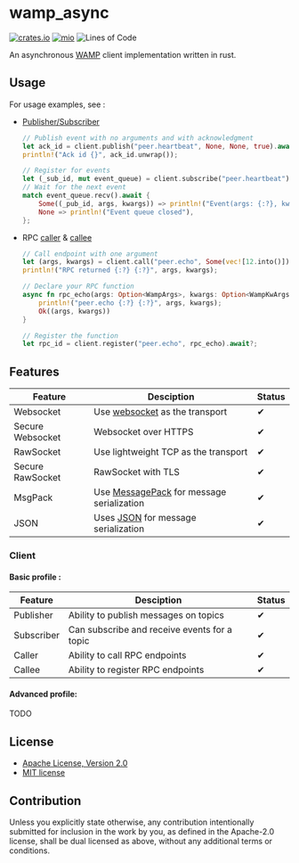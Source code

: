 # wamp_async
[![crates.io](https://img.shields.io/crates/v/wamp_async.svg)](https://crates.io/crates/wamp_async)
[![mio](https://docs.rs/wamp_async/badge.svg)](https://docs.rs/wamp_async/)
![Lines of Code](https://tokei.rs/b1/github/elast0ny/wamp_async)

An asynchronous [WAMP](https://wamp-proto.org/) client implementation written in rust.

## Usage

For usage examples, see :
- [Publisher/Subscriber](https://github.com/elast0ny/wamp_async/blob/master/examples/pubsub.rs)

    ```rust
    // Publish event with no arguments and with acknowledgment
    let ack_id = client.publish("peer.heartbeat", None, None, true).await?;
    println!("Ack id {}", ack_id.unwrap());
    ```
    ```rust
    // Register for events
    let (_sub_id, mut event_queue) = client.subscribe("peer.heartbeat").await?;
    // Wait for the next event
    match event_queue.recv().await {
        Some((_pub_id, args, kwargs)) => println!("Event(args: {:?}, kwargs: {:?})", args, kwargs),
        None => println!("Event queue closed"),
    };
    ```
- RPC [caller](https://github.com/elast0ny/wamp_async/blob/master/examples/rpc_caller.rs) & [callee](https://github.com/elast0ny/wamp_async/blob/master/examples/rpc_callee.rs)

    ```rust
    // Call endpoint with one argument
    let (args, kwargs) = client.call("peer.echo", Some(vec![12.into()]), None).await?;
    println!("RPC returned {:?} {:?}", args, kwargs);
    ```
    ```rust
    // Declare your RPC function
    async fn rpc_echo(args: Option<WampArgs>, kwargs: Option<WampKwArgs>) -> Result<(Option<WampArgs>, Option<WampKwArgs>), WampError> {
        println!("peer.echo {:?} {:?}", args, kwargs);
        Ok((args, kwargs))
    }

    // Register the function
    let rpc_id = client.register("peer.echo", rpc_echo).await?;
    ```

## Features

| Feature | Desciption | Status |
|---------|------------|--------|
|Websocket| Use [websocket](https://en.wikipedia.org/wiki/WebSocket) as the transport | ✔ |
|Secure Websocket| Websocket over HTTPS | ✔ |
| RawSocket | Use lightweight TCP as the transport | ✔ |
| Secure RawSocket | RawSocket with TLS | ✔ |
|MsgPack| Use [MessagePack](https://en.wikipedia.org/wiki/MessagePack) for message serialization | ✔ |
|JSON | Uses [JSON](https://en.wikipedia.org/wiki/JSON#Example) for message serialization | ✔ |

### Client

#### Basic profile :

| Feature | Desciption | Status |
|---------|------------|--------|
| Publisher | Ability to publish messages on topics | ✔ |
| Subscriber | Can subscribe and receive events for a topic | ✔ |
| Caller | Ability to call RPC endpoints | ✔ |
| Callee | Ability to register RPC endpoints | ✔ |

#### Advanced profile:

TODO

## License

 * [Apache License, Version 2.0](http://www.apache.org/licenses/LICENSE-2.0)
 * [MIT license](http://opensource.org/licenses/MIT)

## Contribution

Unless you explicitly state otherwise, any contribution intentionally submitted
for inclusion in the work by you, as defined in the Apache-2.0 license, shall be
dual licensed as above, without any additional terms or conditions.
